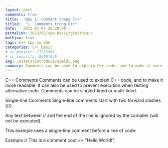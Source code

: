 ```yaml
---
layout: post
comments: true
title:  "Bài 1: Comment trong C++"
title2:  "1. Comments trong C++"
date:   2023-01-05 20:28:00
permalink: 2023/01/cpp-basic/gioithieu/
mathjax: true
tags: C++ Cpp cơ bản
categories: C++_Basic
# sc_project: 11213301
# sc_security: 8d50f6a5
img: /assets/introduce/aimldl.png
summary: Comments can be used to explain C++ code, and to make it more readable. It can also be used to prevent execution when testing
---
```



C++ Comments
Comments can be used to explain C++ code, and to make it more readable. It can also be used to prevent execution when testing alternative code. Comments can be singled-lined or multi-lined.

Single-line Comments
Single-line comments start with two forward slashes (//).

Any text between // and the end of the line is ignored by the compiler (will not be executed).

This example uses a single-line comment before a line of code:

Example
// This is a comment
cout << "Hello World!";